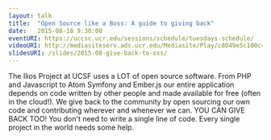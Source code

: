 ```yaml
---
layout: talk
title:  "Open Source like a Boss: A guide to giving back"
date:   2015-08-18 9:30:00
eventURI: https://uccsc.ucr.edu/sessions/schedule/tuesdays-schedule/
videoURI: http://mediasiteserv.ads.ucr.edu/Mediasite/Play/c8049e5c100c45758ea847c0757c35821d?catalog=d2636041-7e5e-4ea3-b604-1f330d87b28e
slidesURI: /slides/2015-08-give-back-to-oss/
---
```


The Ilios Project at UCSF uses a LOT of open source software. From PHP and Javascript to Atom Symfony and Ember.js our entire application depends on code written by other people and made available for free (often in the cloud!). We give back to the community by open sourcing our own code and contributing wherever and whenever we can. YOU CAN GIVE BACK TOO! You don't need to write a single line of code. Every single project in the world needs some help.
